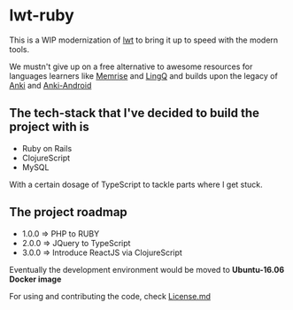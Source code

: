 # lwt-ruby
	

This is a WIP modernization of [lwt](https://github.com/TheTalkingApes/lwt) to bring it up to speed with the modern tools.

We mustn't give up on a free alternative to awesome resources for languages learners like [Memrise](https://www.memrise.com/) and [LingQ](https://www.lingq.com/) and builds upon the legacy of [Anki](https://github.com/dae/anki) and [Anki-Android](https://github.com/ankidroid/Anki-Android)


## The tech-stack that I've decided to build the project with is 

- Ruby on Rails
- ClojureScript
- MySQL

With a certain dosage of TypeScript to tackle parts where I get stuck.

## The project roadmap

- 1.0.0 => PHP to RUBY
- 2.0.0 => JQuery to TypeScript
- 3.0.0 => Introduce ReactJS via ClojureScript

Eventually the development environment would be moved to **Ubuntu-16.06 Docker image**

For using and contributing the code, check [License.md](https://github.com/TheTalkingApes/lwt-ruby/blob/master/License.md)
